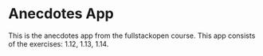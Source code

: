 # Anecdotes App
This is the anecdotes app from the fullstackopen course.
This app consists of the exercises: 1.12, 1.13, 1.14. 